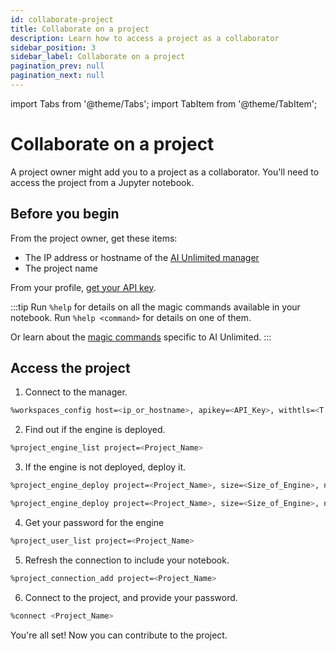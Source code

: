 ```yaml
---
id: collaborate-project
title: Collaborate on a project
description: Learn how to access a project as a collaborator
sidebar_position: 3
sidebar_label: Collaborate on a project
pagination_prev: null
pagination_next: null
---
```


import Tabs from '@theme/Tabs';
import TabItem from '@theme/TabItem';

# Collaborate on a project

A project owner might add you to a project as a collaborator. You'll need to access the project from a Jupyter notebook.


## Before you begin

From the project owner, get these items:
- The IP address or  hostname of the [AI Unlimited manager](/docs/glossary.md#glo-aiu-manager)
- The project name

From your profile, [get your API key](/docs/explore-and-analyze-data/get-api-key.md). 

:::tip
Run `%help` for details on all the magic commands available in your notebook. Run `%help <command>` for details on one of them. 

Or learn about the [magic commands](/docs/explore-and-analyze-data/magic-commands.md) specific to AI Unlimited. 
:::


## Access the project

1. Connect to the manager.
```bash 
%workspaces_config host=<ip_or_hostname>, apikey=<API_Key>, withtls=<T|F>
```

2. Find out if the engine is deployed.
```bash 
%project_engine_list project=<Project_Name>
```

3. If the engine is not deployed, deploy it.
<Tabs>
<TabItem value="aws1" label="AWS">

```bash 
%project_engine_deploy project=<Project_Name>, size=<Size_of_Engine>, node=<Number_of_Nodes>, subnet=<Subnet_id>, region=<Region>, restore-<true|false>, prefixlist=<Prefix_List>, securitygroups=<Security_Group>, cidrs=<CIDR>, tags=<Tags>, iamrole=<IAM_Role>, roleprefix=<Role_Prefix>, permissionboundary=<Permission_Boundary>
```
</TabItem>
<TabItem value="azure" label="Azure">

```bash 
%project_engine_deploy project=<Project_Name>, size=<Size_of_Engine>, node=<Number_of_Nodes>, subnet=<Subnet_id>, region=<Region>, restore=<true|false>, network=<Network>, keyvault=<Key_Vault>, keyvaultresourcegroup=<>, networkresourcegroup=<>
```
</TabItem>
</Tabs>

4. Get your password for the engine
```bash
%project_user_list project=<Project_Name>
```

5. Refresh the connection to include your notebook.
```bash 
%project_connection_add project=<Project_Name>
```

6. Connect to the project, and provide your password.
```bash
%connect <Project_Name>
```

You're all set! Now you can contribute to the project.


